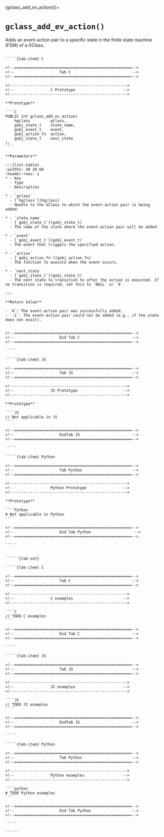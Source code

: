 <!-- ============================================================== -->
(gclass_add_ev_action())=
# `gclass_add_ev_action()`
<!-- ============================================================== -->

Adds an event-action pair to a specific state in the finite state machine (FSM) of a GClass.

<!------------------------------------------------------------>
<!--                    Prototypes                          -->
<!------------------------------------------------------------>

``````{tab-set}

`````{tab-item} C

<!--====================================================-->
<!--                    Tab C                           -->
<!--====================================================-->

<!---------------------------------------------------->
<!--                C Prototype                     -->
<!---------------------------------------------------->

**Prototype**

````C
PUBLIC int gclass_add_ev_action(
    hgclass         gclass,
    gobj_state_t    state_name,
    gobj_event_t    event,
    gobj_action_fn  action,
    gobj_state_t    next_state
);
````

**Parameters**

:::{list-table}
:widths: 20 20 60
:header-rows: 1
* - Key
  - Type
  - Description

* - `gclass`
  - [`hgclass`](hgclass)
  - Handle to the GClass to which the event-action pair is being added.

* - `state_name`
  - [`gobj_state_t`](gobj_state_t)
  - The name of the state where the event-action pair will be added.

* - `event`
  - [`gobj_event_t`](gobj_event_t)
  - The event that triggers the specified action.

* - `action`
  - [`gobj_action_fn`](gobj_action_fn)
  - The function to execute when the event occurs.

* - `next_state`
  - [`gobj_state_t`](gobj_state_t)
  - The next state to transition to after the action is executed. If no transition is required, set this to `NULL` or `0`.

:::

**Return Value**

- `0`: The event-action pair was successfully added.  
- `-1`: The event-action pair could not be added (e.g., if the state does not exist).


<!--====================================================-->
<!--                    End Tab C                       -->
<!--====================================================-->

`````

`````{tab-item} JS

<!--====================================================-->
<!--                    Tab JS                          -->
<!--====================================================-->

<!---------------------------------------------------->
<!--                JS Prototype                    -->
<!---------------------------------------------------->

**Prototype**

````JS
// Not applicable in JS
````

<!--====================================================-->
<!--                    EndTab JS                       -->
<!--====================================================-->

`````

`````{tab-item} Python

<!--====================================================-->
<!--                    Tab Python                      -->
<!--====================================================-->

<!---------------------------------------------------->
<!--                Python Prototype                -->
<!---------------------------------------------------->

**Prototype**

````Python
# Not applicable in Python
````

<!--====================================================-->
<!--                    End Tab Python                   -->
<!--====================================================-->

`````

``````

<!------------------------------------------------------------>
<!--                    Examples                            -->
<!------------------------------------------------------------>

```````{dropdown} Examples

``````{tab-set}

`````{tab-item} C

<!--====================================================-->
<!--                    Tab C                           -->
<!--====================================================-->

<!---------------------------------------------------->
<!--                C examples                      -->
<!---------------------------------------------------->

````C
// TODO C examples
````

<!--====================================================-->
<!--                    End Tab C                       -->
<!--====================================================-->

`````

`````{tab-item} JS

<!--====================================================-->
<!--                    Tab JS                          -->
<!--====================================================-->

<!---------------------------------------------------->
<!--                JS examples                     -->
<!---------------------------------------------------->

````JS
// TODO JS examples
````

<!--====================================================-->
<!--                    EndTab JS                       -->
<!--====================================================-->

`````

`````{tab-item} Python

<!--====================================================-->
<!--                    Tab Python                      -->
<!--====================================================-->

<!---------------------------------------------------->
<!--                Python examples                 -->
<!---------------------------------------------------->

````python
# TODO Python examples
````

<!--====================================================-->
<!--                    End Tab Python                  -->
<!--====================================================-->

`````

``````

```````
